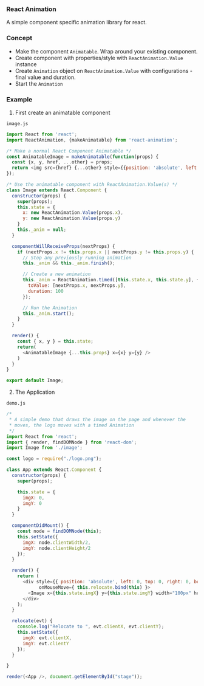 ### React Animation
A simple component specific animation library for react.

### Concept
* Make the component `Animatable`. Wrap around your existing component.
* Create component with properties/style with `ReactAnimation.Value` instance
* Create `Animation` object on `ReactAnimation.Value` with configurations -
  final value and duration.
* Start the `Animation`

### Example

1. First create an animatable component

`image.js`

```javascript
import React from 'react';
import ReactAnimation, {makeAnimatable} from 'react-animation';

/* Make a normal React Component Animatable */
const AnimatableImage = makeAnimatable(function(props) {
  const {x, y, href, ...other} = props;
  return <img src={href} {...other} style={{position: 'absolute', left:x-50, top: y-50}}/>
});

/* Use the animatable component with ReactAnimation.Value(s) */
class Image extends React.Component {
  constructor(props) {
    super(props);
    this.state = {
      x: new ReactAnimation.Value(props.x),
      y: new ReactAnimation.Value(props.y)
    }
    this._anim = null;
  }

  componentWillReceiveProps(nextProps) {
    if (nextProps.x != this.props.x || nextProps.y != this.props.y) {
      // Stop any previously running animation
      this._anim && this._anim.finish();

      // Create a new animation
      this._anim = ReactAnimation.timed([this.state.x, this.state.y], {
        toValue: [nextProps.x, nextProps.y],
        duration: 100
      });

      // Run the Animation
      this._anim.start();
    }
  }

  render() {
    const { x, y } = this.state;
    return(
      <AnimatableImage {...this.props} x={x} y={y} />
    )
  }
}

export default Image;


```
2. The Application

`demo.js`

```javascript
/*
 * A simple demo that draws the image on the page and whenever the
 * moves, the logo moves with a timed Animation
 */
import React from 'react';
import { render, findDOMNode } from 'react-dom';
import Image from './image';

const logo = require("./logo.png");

class App extends React.Component {
  constructor(props) {
    super(props);

    this.state = {
      imgX: 0,
      imgY: 0
    }
  }

  componentDidMount() {
    const node = findDOMNode(this);
    this.setState({
      imgX: node.clientWidth/2,
      imgY: node.clientHeight/2
    });
  }

  render() {
    return (
      <div style={{ position: 'absolute', left: 0, top: 0, right: 0, bottom: 0 }}
            onMouseMove={ this.relocate.bind(this) }>
        <Image x={this.state.imgX} y={this.state.imgY} width="100px" href={logo} />
      </div>
    );
  }

  relocate(evt) {
    console.log("Relocate to ", evt.clientX, evt.clientY);
    this.setState({
      imgX: evt.clientX,
      imgY: evt.clientY
    });
  }

}

render(<App />, document.getElementById("stage"));
```
